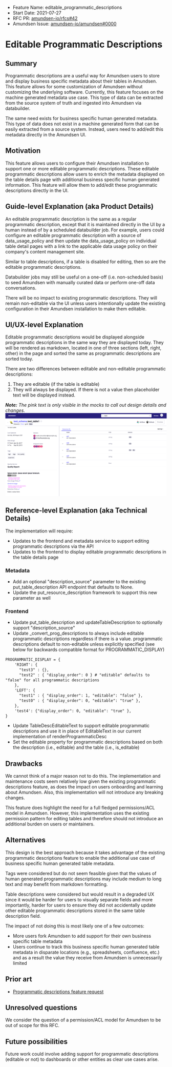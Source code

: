 - Feature Name: editable_programmatic_descriptions
- Start Date: 2021-07-27
- RFC PR: [amundsen-io/rfcs#42](https://github.com/amundsen-io/rfcs/pull/42)
- Amundsen Issue: [amundsen-io/amundsen#0000](https://github.com/amundsen-io/amundsen/issues/0000)

# Editable Programmatic Descriptions

## Summary

Programmatic descriptions are a useful way for Amundsen users to store and display business specific metadata about their tables in Amundsen. This feature allows for some customization of Amundsen without customizing the underlying software. Currently, this feature focuses on the machine generated metadata use case. This type of data can be extracted from the source system of truth and ingested into Amundsen via databuilder.

The same need exists for business specific human generated metadata. This type of data does not exist in a machine generated form that can be easily extracted from a source system. Instead, users need to add/edit this metadata directly in the Amundsen UI. 

## Motivation

This feature allows users to configure their Amundsen installation to support one or more editable programmatic descriptions. These editable programmatic descriptions allow users to enrich the metadata displayed on the table details page with additional business specific human generated information. This feature will allow them to add/edit these programmatic descriptions directly in the UI.

## Guide-level Explanation (aka Product Details)

An editable programmatic description is the same as a regular programmatic description, except that it is maintained directly in the UI by a human instead of by a scheduled databuilder job. For example, users could configure an editable programmatic description with a source of data_usage_policy and then update the data_usage_policy on individual table detail pages with a link to the applicable data usage policy on their company's content management site.

Similar to table descriptions, if a table is disabled for editing, then so are the editable programmatic descriptions.

Databuilder jobs may still be useful on a one-off (i.e. non-scheduled basis) to seed Amundsen with manually curated data or perform one-off data conversations.

There will be no impact to existing programmatic descriptions. They will remain non-editable via the UI unless users intentionally update the existing configuration in their Amundsen installation to make them editable.

## UI/UX-level Explanation

Editable programmatic descriptions would be displayed alongside programmatic descriptions in the same way they are displayed today. They will be rendered as markdown, located in one of three sections (left, right, other) in the page and sorted the same as programmatic descriptions are sorted today.

There are two differences between editable and non-editable programmatic descriptions:
1. They are editable (if the table is editable)
2. They will always be displayed. If there is not a value then placeholder text will be displayed instead.

_**Note:** The pink text is only visible in the mocks to call out design details and changes._
![Table Detail Page](../assets/042/table-detail-page.png)

## Reference-level Explanation (aka Technical Details)

The implementation will require:
- Updates to the frontend and metadata service to support editing programmatic descriptions via the API
- Updates to the frontend to display editable programmatic descriptions in the table details page 

### Metadata

- Add an optional "description_source" parameter to the existing put_table_description API endpoint that defaults to None.
- Update the put_resource_description framework to support this new parameter as well

### Frontend

- Update put_table_description and updateTableDescription to optionally support "description_source"
- Update _convert_prog_descriptions to always include editable programmatic descriptions regardless if there is a value. programmatic descriptions default to non-editable unless explicitly specified (see below for backwards compatible format for PROGRAMMATIC_DISPLAY)

```
PROGRAMMATIC_DISPLAY = {
    'RIGHT': {
      "test3" : {},
      "test2" : { "display_order": 0 } # "editable" defaults to "false" for all programmatic descriptions
    },
    'LEFT': {
      "test1" : { "display_order": 1, "editable": "false" },
      "test0" : { "display_order": 0, "editable": "true" },
    },
    'test4': {"display_order": 0, "editable": "true" },
}
```

- Update TableDescEditableText to support editable programmatic descriptions and use it in place of EditableText in our current implementation of renderProgrammaticDesc
- Set the editable property for programmatic descriptions based on both the description (i.e., editable) and the table (i.e., is_editable)

## Drawbacks

We cannot think of a major reason not to do this. The implementation and maintenance costs seem relatively low given the existing programmatic descriptions feature, as does the impact on users onboarding and learning about Amundsen. Also, this implementation will not introduce any breaking changes.

This feature does highlight the need for a full fledged permissions/ACL model in Amundsen. However, this implementation uses the existing permission pattern for editing tables and therefore should not introduce an additional burden on users or maintainers.

## Alternatives

This design is the best approach because it takes advantage of the existing programmatic descriptions feature to enable the additional use case of business specific human generated table metadata.

Tags were considered but do not seem feasible given that the values of human generated programmatic descriptions may include medium to long text and may benefit from markdown formatting.

Table descriptions were considered but would result in a degraded UX since it would be harder for users to visually separate fields and more importantly, harder for users to ensure they did not accidentally update other editable programmatic descriptions stored in the same table description field.

The impact of not doing this is most likely one of a few outcomes:
- More users fork Amundsen to add support for their own business specific table metadata
- Users continue to track this business specific human generated table metadata in disparate locations (e.g., spreadsheets, confluence, etc.) and as a result the value they receive from Amundsen is unnecessarily limited

## Prior art

- [Programmatic descriptions feature request](https://github.com/amundsen-io/amundsen/issues/147)

## Unresolved questions

We consider the question of a permission/ACL model for Amundsen to be out of scope for this RFC.

## Future possibilities

Future work could involve adding support for programmatic descriptions (editable or not) to dashboards or other entities as clear use cases arise.
